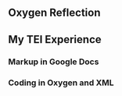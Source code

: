 ## Oxygen Reflection

## My TEI Experience

### Markup in Google Docs


### Coding in Oxygen and XML
